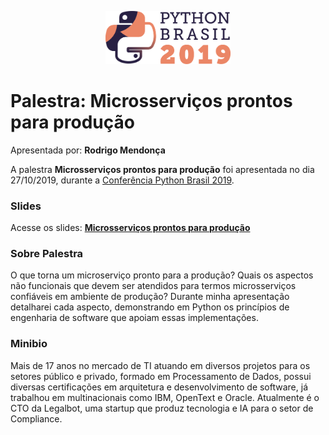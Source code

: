 <p align="center"><img src="../../logo_python_brasil_2019-01.svg" width="200"></p>

# Palestra: Microsserviços prontos para produção
Apresentada por: **Rodrigo Mendonça**


A palestra **Microsserviços prontos para produção** foi apresentada no dia 27/10/2019, durante a [Conferência Python Brasil 2019](http://2019.pythonbrasil.org.br).



### Slides

Acesse os slides: **[Microsserviços prontos para produção](https://drive.google.com/open?id=1D-Um4jk6co9EaODpaEGy6cOczCcP_IZ_)**



### Sobre Palestra
O que torna um microserviço pronto para a produção? Quais os aspectos não funcionais que devem ser atendidos para termos microsserviços confiáveis em ambiente de produção? Durante minha apresentação detalharei cada aspecto, demonstrando em Python os princípios de engenharia de software que apoiam essas implementações.



### Minibio
Mais de 17 anos no mercado de TI atuando em diversos projetos para os setores público e privado, formado em Processamento de Dados, possui diversas certificações em arquitetura e desenvolvimento de software, já trabalhou em multinacionais como IBM, OpenText e Oracle. Atualmente é o CTO da Legalbot, uma startup que produz tecnologia e IA para o setor de Compliance.


